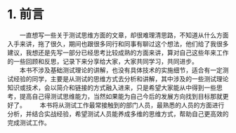 # 1. 前言
&#8195;&#8195;一直想写一些关于测试思维方面的文章，却很难理清思路，不知道从什么方面入手来讲，拖了很久，期间也跟很多同行和同事有聊过这个想法，他们给了我很多建议，我想还是先写一部分已经思考比较成熟的方面来讲，算对自己这些年来工作的一些回顾和反思，记录下来分享给大家，大家共同学习，共同进步。  
&#8195;&#8195;本书不涉及基础测试理论的讲解，也没有具体技术的实施细节，适合有一定测试经验的同学，主要是从测试的思维方式去分析和讲解，其中涉及的一些测试理论知识或技术，会以简介和链接的方式融入进来，只是希望大家能从中得到一些思考，提高自己得测试思维能力，当然如果能为自己今后的发展方向找到目标那就更好了。
&#8195;&#8195;本书将从测试工作最常接触到的部门人员，最熟悉的人员的方面进行分析，并结合实战经验，希望测试人员能养成多维的思维方式，帮助自己更高效的完成测试工作。
